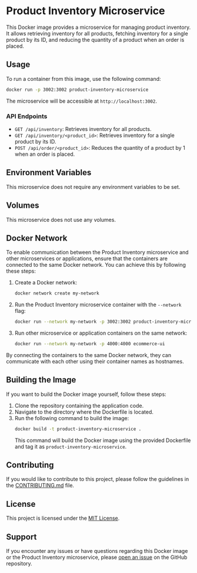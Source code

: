 # Product Inventory Microservice

This Docker image provides a microservice for managing product inventory. It allows retrieving inventory for all products, fetching inventory for a single product by its ID, and reducing the quantity of a product when an order is placed.

## Usage

To run a container from this image, use the following command:

```bash
docker run -p 3002:3002 product-inventory-microservice
```

The microservice will be accessible at `http://localhost:3002`.

### API Endpoints

- `GET /api/inventory`: Retrieves inventory for all products.
- `GET /api/inventory/<product_id>`: Retrieves inventory for a single product by its ID.
- `POST /api/order/<product_id>`: Reduces the quantity of a product by 1 when an order is placed.

## Environment Variables

This microservice does not require any environment variables to be set.

## Volumes

This microservice does not use any volumes.

## Docker Network

To enable communication between the Product Inventory microservice and other microservices or applications, ensure that the containers are connected to the same Docker network. You can achieve this by following these steps:

1. Create a Docker network:
   ```bash
   docker network create my-network
   ```

2. Run the Product Inventory microservice container with the `--network` flag:
   ```bash
   docker run --network my-network -p 3002:3002 product-inventory-microservice
   ```

3. Run other microservice or application containers on the same network:
   ```bash
   docker run --network my-network -p 4000:4000 ecommerce-ui
   ```

By connecting the containers to the same Docker network, they can communicate with each other using their container names as hostnames.

## Building the Image

If you want to build the Docker image yourself, follow these steps:

1. Clone the repository containing the application code.
2. Navigate to the directory where the Dockerfile is located.
3. Run the following command to build the image:
   ```bash
   docker build -t product-inventory-microservice .
   ```
   This command will build the Docker image using the provided Dockerfile and tag it as `product-inventory-microservice`.

## Contributing

If you would like to contribute to this project, please follow the guidelines in the [CONTRIBUTING.md](./CONTRIBUTING.md) file.

## License

This project is licensed under the [MIT License](./LICENSE).

## Support

If you encounter any issues or have questions regarding this Docker image or the Product Inventory microservice, please [open an issue](https://github.com/your-repo/issues) on the GitHub repository.